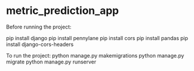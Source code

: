 # metric_prediction_app
Before running the project:

pip install django
pip install pennylane
pip install cors
pip install pandas
pip install django-cors-headers

To run the project:
python manage.py makemigrations
python manage.py migrate
python manage.py runserver



